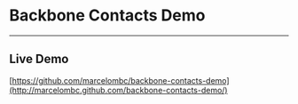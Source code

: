 # Backbone Contacts Demo #

---

## Live Demo ##

[https://github.com/marcelombc/backbone-contacts-demo](http://marcelombc.github.com/backbone-contacts-demo/)